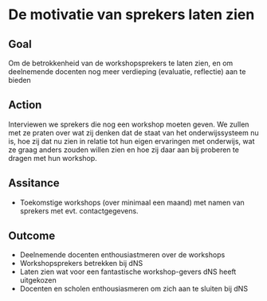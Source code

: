 # De motivatie van sprekers laten zien

## Goal
Om de betrokkenheid van de workshopsprekers te laten zien, en om deelnemende docenten nog meer verdieping (evaluatie, reflectie) aan te bieden

## Action

Interviewen we sprekers die nog een workshop moeten geven.
We zullen met ze praten over wat zij denken dat de staat van het onderwijssysteem nu is, hoe zij dat nu zien in relatie tot hun eigen ervaringen met onderwijs, wat ze graag anders zouden willen zien en hoe zij daar aan bij proberen te dragen met hun workshop.

## Assitance

* Toekomstige workshops (over minimaal een maand) met namen van sprekers met evt. contactgegevens.

## Outcome
* Deelnemende docenten enthousiastmeren over de workshops
* Workshopsprekers betrekken bij dNS
* Laten zien wat voor een fantastische workshop-gevers dNS heeft uitgekozen
* Docenten en scholen enthousiasmeren om zich aan te sluiten bij dNS


